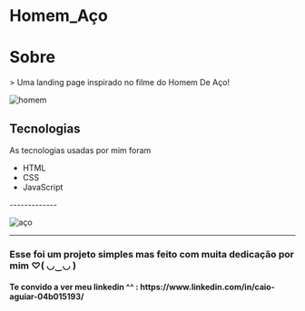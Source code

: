 # Homem_Aço

<h1>Sobre</h1>
> Uma landing page inspirado no filme do Homem De Aço!

![homem](https://user-images.githubusercontent.com/88971985/198893332-4dc90955-e920-47ac-83a5-c0b7822c2c53.png)

<h2>Tecnologias</h2>
 <p>As tecnologias usadas por mim foram</p>
  <ul>
  <li>HTML</li>
  <li>CSS</li>
  <li>JavaScript</li>
  </ul>
 -------------

![aço](https://user-images.githubusercontent.com/88971985/198893965-3a8fc77c-fbc0-4855-8d5f-7902e684ea94.gif)
  
-------------
  
  <h3>Esse foi um projeto simples mas feito com muita dedicação por mim ♡( ◡‿◡ )</h3>

  <h4>Te convido a ver meu linkedin ^^ : https://www.linkedin.com/in/caio-aguiar-04b015193/</h4>
